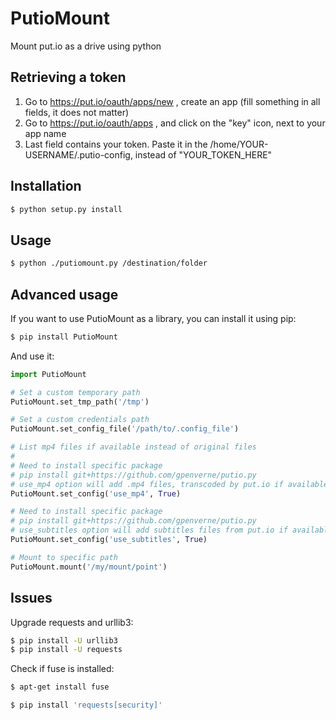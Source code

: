 # PutioMount
Mount put.io as a drive using python

## Retrieving a token
1) Go to https://put.io/oauth/apps/new , create an app (fill something in all fields, it does not matter)  
2) Go to https://put.io/oauth/apps , and click on the "key" icon, next to your app name  
3) Last field contains your token. Paste it in the /home/YOUR-USERNAME/.putio-config, instead of "YOUR_TOKEN_HERE"

## Installation
```bash
$ python setup.py install
```

## Usage
```bash
$ python ./putiomount.py /destination/folder
```

## Advanced usage
If you want to use PutioMount as a library, you can install it using pip:
```bash
$ pip install PutioMount
```

And use it:
```python
import PutioMount

# Set a custom temporary path
PutioMount.set_tmp_path('/tmp')

# Set a custom credentials path
PutioMount.set_config_file('/path/to/.config_file')

# List mp4 files if available instead of original files
#
# Need to install specific package
# pip install git+https://github.com/gpenverne/putio.py
# use_mp4 option will add .mp4 files, transcoded by put.io if available
PutioMount.set_config('use_mp4', True)

# Need to install specific package
# pip install git+https://github.com/gpenverne/putio.py
# use_subtitles option will add subtitles files from put.io if available
PutioMount.set_config('use_subtitles', True)

# Mount to specific path
PutioMount.mount('/my/mount/point')
```

## Issues
Upgrade requests and urllib3:
```bash
$ pip install -U urllib3
$ pip install -U requests
```

Check if fuse is installed:
```bash
$ apt-get install fuse
```

```bash
$ pip install 'requests[security]'
```
